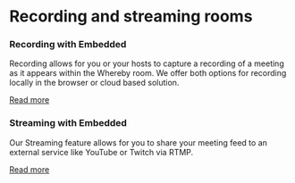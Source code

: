 # Recording and streaming rooms

### Recording with Embedded

Recording allows for you or your hosts to capture a recording of a meeting as it appears within the Whereby room. We offer both options for recording locally in the browser or cloud based solution.

[Read more](./#recording-with-embedded)

### Streaming with Embedded

Our Streaming feature allows for you to share your meeting feed to an external service like YouTube or Twitch via RTMP.

[Read more](./#streaming-with-embedded)
